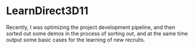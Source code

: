 # LearnDirect3D11
Recently, I was optimizing the project development pipeline, and then sorted out some demos in the process of sorting out, and at the same time output some basic cases for the learning of new recruits.

